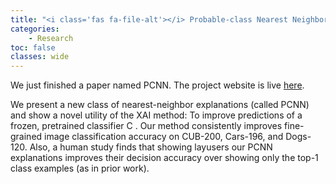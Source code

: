```yaml
---
title: "<i class='fas fa-file-alt'></i> Probable-class Nearest Neighbors"
categories: 
    - Research
toc: false
classes: wide
---
```


We just finished a paper named PCNN. The project website is live [here](https://giangnguyen2412.github.io/PCNN/).

We present a new class of nearest-neighbor explanations (called PCNN) and show a novel utility of the XAI method: To improve predictions of a frozen, pretrained classifier C
. Our method consistently improves fine-grained image classification accuracy on CUB-200, Cars-196, and Dogs-120. Also, a human study finds that showing layusers our PCNN explanations improves their decision accuracy over showing only the top-1 class examples (as in prior work).


